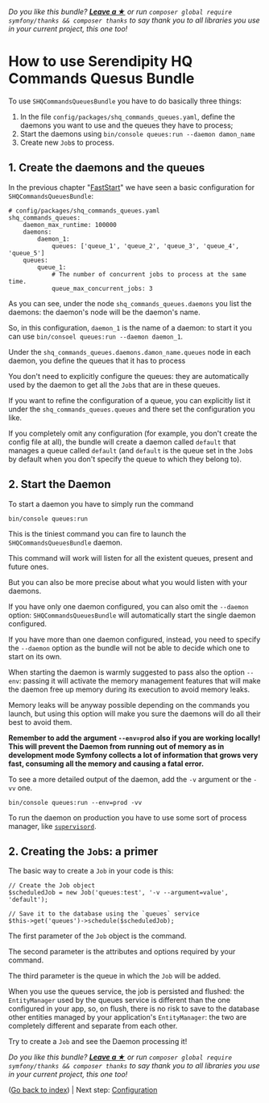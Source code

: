 *Do you like this bundle? [**Leave a &#9733;**](#js-repo-pjax-container) or run `composer global require symfony/thanks && composer thanks` to say thank you to all libraries you use in your current project, this one too!*

How to use Serendipity HQ Commands Quesus Bundle
================================================

To use `SHQCommandsQueuesBundle` you have to do basically three things:

1. In the file `config/packages/shq_commands_queues.yaml`, define the daemons you want to use and the queues they have to process;
2. Start the daemons using `bin/console queues:run --daemon damon_name`
3. Create new `Job`s to process.

## 1. Create the daemons and the queues

In the previous chapter "[FastStart](20-Fast-Start.md)" we have seen a basic configuration for `SHQCommandsQueuesBundle`:

    # config/packages/shq_commands_queues.yaml
    shq_commands_queues:
        daemon_max_runtime: 100000
        daemons:
            daemon_1:
                queues: ['queue_1', 'queue_2', 'queue_3', 'queue_4', 'queue_5']
        queues:
            queue_1:
                # The number of concurrent jobs to process at the same time.
                queue_max_concurrent_jobs: 3

As you can see, under the node `shq_commands_queues.daemons` you list the daemons: the daemon's node will be the daemon's name.

So, in this configuration, `daemon_1` is the name of a daemon: to start it you can use `bin/consoel queues:run --daemon daemon_1`.

Under the `shq_commands_queues.daemons.damon_name.queues` node in each daemon, you define the queues that it has to process

You don't need to explicitly configure the queues: they are automatically used by the daemon to get all the `Job`s that are in these queues.

If you want to refine the configuration of a queue, you can explicitly list it under the `shq_commands_queues.queues` and there set the configuration you like.

If you completely omit any configuration (for example, you don't create the config file at all), the bundle will create a daemon called `default` that manages
 a queue called `default` (and `default` is the queue set in the `Job`s by default when you don't specify the queue to which they belong to).

## 2. Start the Daemon

To start a daemon you have to simply run the command

    bin/console queues:run

This is the tiniest command you can fire to launch the `SHQCommandsQueuesBundle` daemon.

This command will work will listen for all the existent queues, present and future ones.

But you can also be more precise about what you would listen with your daemons.

If you have only one daemon configured, you can also omit the `--daemon` option: `SHQCommandsQueuesBundle` will automatically start the single daemon configured.

If you have more than one daemon configured, instead, you need to specify the `--daemon` option as the bundle will not be able to decide which one to start on its own.

When starting the daemon is warmly suggested to pass also the option `--env`: passing it will activate the memory management features that will make the daemon free up memory during its execution to avoid memory leaks.

Memory leaks will be anyway possible depending on the commands you launch, but using this option will make you sure the daemons will do all their best to avoid them.

**Remember to add the argument `--env=prod` also if you are working locally! This will prevent the Daemon from running
out of memory as in development mode Symfony collects a lot of information that grows very fast, consuming all the
memory and causing a fatal error.**

To see a more detailed output of the daemon, add the `-v` argument or the `-vv` one.

    bin/console queues:run --env=prod -vv

To run the daemon on production you have to use some sort of process manager, like
 [`supervisord`](http://supervisord.org/).

## 2. Creating the `Job`s: a primer

The basic way to create a `Job` in your code is this:

    // Create the Job object
    $scheduledJob = new Job('queues:test', '-v --argument=value', 'default');
    
    // Save it to the database using the `queues` service
    $this->get('queues')->schedule($scheduledJob);

The first parameter of the `Job` object is the command.

The second parameter is the attributes and options required by your command.

The third parameter is the queue in which the `Job` will be added.

When you use the queues service, the job is persisted and flushed: the `EntityManager` used by the queues service is different than the one configured in your app, so, on flush, there is no risk to save to the database other
 entities managed by your application's `EntityManager`: the two are completely different and separate from each other.

Try to create a `Job` and see the Daemon processing it!

*Do you like this bundle? [**Leave a &#9733;**](#js-repo-pjax-container) or run `composer global require symfony/thanks && composer thanks` to say thank you to all libraries you use in your current project, this one too!*

([Go back to index](00-Index.md)) | Next step: [Configuration](40-Configuration.md)
